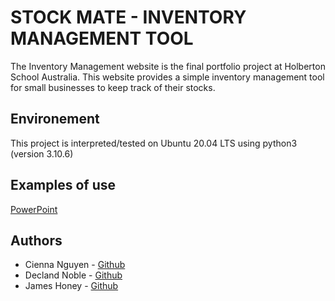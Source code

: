 # STOCK MATE - INVENTORY MANAGEMENT TOOL
The Inventory Management website is the final portfolio project at Holberton School Australia.
This website provides a simple inventory management tool for small businesses to keep track of their stocks.

## Environement
This project is interpreted/tested on Ubuntu 20.04 LTS using python3 (version 3.10.6)

## Examples of use
[PowerPoint](https://www.dropbox.com/scl/fi/tmxn7sw3rqjknrc42ulsg/STOCKMATE.pptx?rlkey=y2do0t5kl2wm6mnt1nxsvq16a&dl=0)

## Authors
* Cienna Nguyen - [Github](https://github.com/nhiyn14)
* Decland Noble - [Github](https://github.com/declannoble)
* James Honey - [Github](https://github.com/jashoney)
